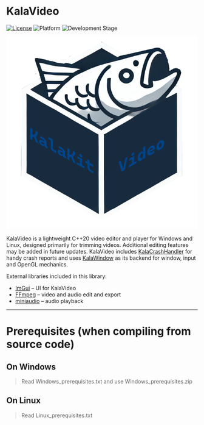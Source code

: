 # KalaVideo

[![License](https://img.shields.io/badge/license-Zlib-blue)](LICENSE.md)
![Platform](https://img.shields.io/badge/platform-Windows%20%7C%20Linux-brightgreen)
![Development Stage](https://img.shields.io/badge/development-Alpha-yellow)

![Logo](logo.png)

KalaVideo is a lightweight C++20 video editor and player for Windows and Linux, designed primarily for trimming videos. Additional editing features may be added in future updates. KalaVideo includes [KalaCrashHandler](https://github.com/KalaKit/KalaCrashHandler) for handy crash reports and uses [KalaWindow](https://github.com/KalaKit/KalaWindow) as its backend for window, input and OpenGL mechanics.

External libraries included in this library:

- [ImGui](https://github.com/ocornut/imgui) – UI for KalaVideo  
- [FFmpeg](https://ffmpeg.org) – video and audio edit and export  
- [miniaudio](https://github.com/mackron/miniaudio) – audio playback

---

# Prerequisites (when compiling from source code)

## On Windows

> Read Windows_prerequisites.txt and use Windows_prerequisites.zip

## On Linux

> Read Linux_prerequisites.txt
